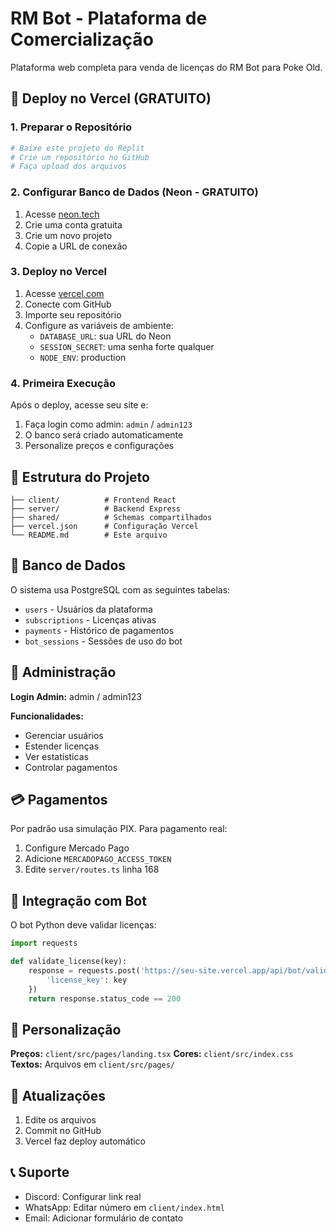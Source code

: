 # RM Bot - Plataforma de Comercialização

Plataforma web completa para venda de licenças do RM Bot para Poke Old.

## 🚀 Deploy no Vercel (GRATUITO)

### 1. Preparar o Repositório
```bash
# Baixe este projeto do Replit
# Crie um repositório no GitHub
# Faça upload dos arquivos
```

### 2. Configurar Banco de Dados (Neon - GRATUITO)
1. Acesse [neon.tech](https://neon.tech)
2. Crie uma conta gratuita
3. Crie um novo projeto
4. Copie a URL de conexão

### 3. Deploy no Vercel
1. Acesse [vercel.com](https://vercel.com)
2. Conecte com GitHub
3. Importe seu repositório
4. Configure as variáveis de ambiente:
   - `DATABASE_URL`: sua URL do Neon
   - `SESSION_SECRET`: uma senha forte qualquer
   - `NODE_ENV`: production

### 4. Primeira Execução
Após o deploy, acesse seu site e:
1. Faça login como admin: `admin` / `admin123`
2. O banco será criado automaticamente
3. Personalize preços e configurações

## 🔧 Estrutura do Projeto

```
├── client/          # Frontend React
├── server/          # Backend Express
├── shared/          # Schemas compartilhados
├── vercel.json      # Configuração Vercel
└── README.md        # Este arquivo
```

## 💾 Banco de Dados

O sistema usa PostgreSQL com as seguintes tabelas:
- `users` - Usuários da plataforma
- `subscriptions` - Licenças ativas
- `payments` - Histórico de pagamentos
- `bot_sessions` - Sessões de uso do bot

## 🔑 Administração

**Login Admin:** admin / admin123

**Funcionalidades:**
- Gerenciar usuários
- Estender licenças
- Ver estatísticas
- Controlar pagamentos

## 💳 Pagamentos

Por padrão usa simulação PIX. Para pagamento real:
1. Configure Mercado Pago
2. Adicione `MERCADOPAGO_ACCESS_TOKEN`
3. Edite `server/routes.ts` linha 168

## 🤖 Integração com Bot

O bot Python deve validar licenças:
```python
import requests

def validate_license(key):
    response = requests.post('https://seu-site.vercel.app/api/bot/validate-license', {
        'license_key': key
    })
    return response.status_code == 200
```

## 📱 Personalização

**Preços:** `client/src/pages/landing.tsx`
**Cores:** `client/src/index.css`
**Textos:** Arquivos em `client/src/pages/`

## 🔄 Atualizações

1. Edite os arquivos
2. Commit no GitHub
3. Vercel faz deploy automático

## 📞 Suporte

- Discord: Configurar link real
- WhatsApp: Editar número em `client/index.html`
- Email: Adicionar formulário de contato